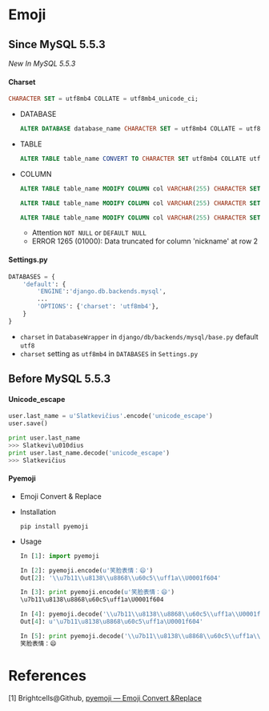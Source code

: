 # Emoji

## Since MySQL 5.5.3

_New In MySQL 5.5.3_

#### Charset

```sql
CHARACTER SET = utf8mb4 COLLATE = utf8mb4_unicode_ci;
```

* DATABASE

  ```sql
  ALTER DATABASE database_name CHARACTER SET = utf8mb4 COLLATE = utf8mb4_unicode_ci;
  ```

* TABLE

  ```sql
  ALTER TABLE table_name CONVERT TO CHARACTER SET utf8mb4 COLLATE utf8mb4_unicode_ci;
  ```

* COLUMN

  ```sql
  ALTER TABLE table_name MODIFY COLUMN col VARCHAR(255) CHARACTER SET utf8mb4 COLLATE utf8mb4_general_ci;

  ALTER TABLE table_name MODIFY COLUMN col VARCHAR(255) CHARACTER SET utf8mb4 COLLATE utf8mb4_general_ci NOT NULL;

  ALTER TABLE table_name MODIFY COLUMN col VARCHAR(255) CHARACTER SET utf8mb4 COLLATE utf8mb4_general_ci DEFAULT NULL;
  ```
  * Attention ``NOT NULL`` or ``DEFAULT NULL``
  * ERROR 1265 (01000): Data truncated for column 'nickname' at row 2


#### Settings.py

```python
DATABASES = {
    'default': {
        'ENGINE':'django.db.backends.mysql',
        ...
        'OPTIONS': {'charset': 'utf8mb4'},
    }
}
```

* ``charset`` in ``DatabaseWrapper`` in ``django/db/backends/mysql/base.py`` default ``utf8``
* ``charset`` setting as ``utf8mb4``  in ``DATABASES`` in ``Settings.py``

##  Before MySQL 5.5.3

#### Unicode_escape

```python
user.last_name = u'Slatkevičius'.encode('unicode_escape')
user.save()

print user.last_name
>>> Slatkevi\u010dius
print user.last_name.decode('unicode_escape')
>>> Slatkevičius
```

#### Pyemoji

* Emoji Convert & Replace

* Installation

  ```shell
  pip install pyemoji
  ```

* Usage

  ```python
  In [1]: import pyemoji

  In [2]: pyemoji.encode(u'笑脸表情：😄')
  Out[2]: '\\u7b11\\u8138\\u8868\\u60c5\\uff1a\\U0001f604'

  In [3]: print pyemoji.encode(u'笑脸表情：😄')
  \u7b11\u8138\u8868\u60c5\uff1a\U0001f604

  In [4]: pyemoji.decode('\\u7b11\\u8138\\u8868\\u60c5\\uff1a\\U0001f604')
  Out[4]: u'\u7b11\u8138\u8868\u60c5\uff1a\U0001f604'

  In [5]: print pyemoji.decode('\\u7b11\\u8138\\u8868\\u60c5\\uff1a\\U0001f604')
  笑脸表情：😄
  ```

# References

[1] Brightcells@Github, [pyemoji — Emoji Convert &Replace](https://github.com/Brightcells/pyemoji)